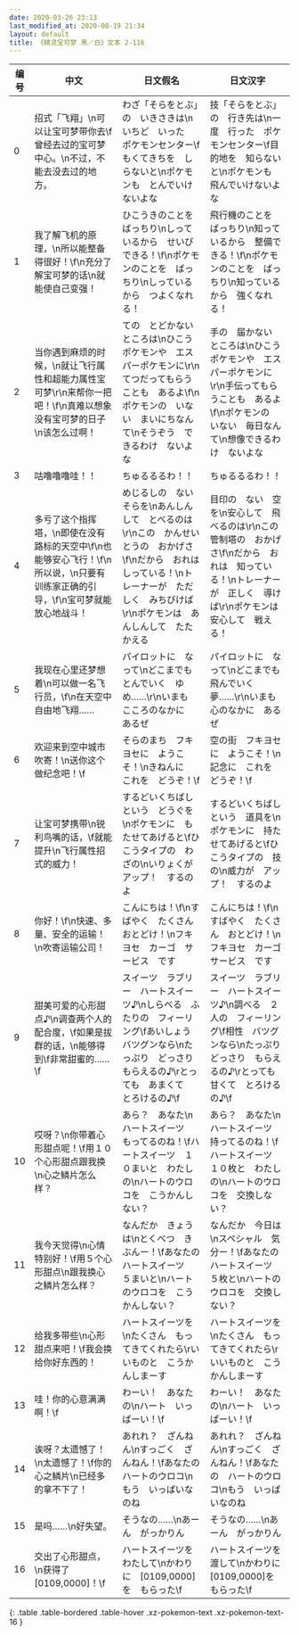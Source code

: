```yaml
---
date: 2020-03-26 23:13
last_modified_at: 2020-08-19 21:34
layout: default
title: 《精灵宝可梦 黑／白》文本 2-116
---
```

| 编号 | 中文 | 日文假名 | 日文汉字 |
| ---- | ---- | ---- | --- |
| 0 | 招式「飞翔」\n可以让宝可梦带你去\f曾经去过的宝可梦中心。\n不过，不能去没去过的地方。 | わざ「そらをとぶ」の　いきさきは\nいちど　いった　ポケモンセンター\fもくてきちを　しらないと\nポケモンも　とんでいけないよな | 技「そらをとぶ」の　行き先は\n一度　行った　ポケモンセンター\f目的地を　知らないと\nポケモンも　飛んでいけないよな |
| 1 | 我了解飞机的原理，\n所以能整备得很好！\f\n充分了解宝可梦的话\n就能使自己变强！ | ひこうきのことを　ばっちり\nしっているから　せいび　できる！\f\nポケモンのことを　ばっちり\nしっているから　つよくなれる！ | 飛行機のことを　ばっちり\n知っているから　整備できる！\f\nポケモンのことを　ばっちり\n知っているから　強くなれる！ |
| 2 | 当你遇到麻烦的时候，\n就让飞行属性和超能力属性宝可梦\r\n来帮你一把吧！\f\n真难以想象没有宝可梦的日子\n该怎么过啊！ | ての　とどかない　ところは\nひこうポケモンや　エスパーポケモンに\r\nてつだってもらうことも　あるよ\f\nポケモンの　いない　まいにちなんて\nそうぞう　できるわけ　ないよな | 手の　届かない　ところは\nひこうポケモンや　エスパーポケモンに\r\n手伝ってもらうことも　あるよ\f\nポケモンの　いない　毎日なんて\n想像できるわけ　ないよな |
| 3 | 咕噜噜噜哇！！ | ちゅるるるわ！！ | ちゅるるるわ！！ |
| 4 | 多亏了这个指挥塔，\n即使在没有路标的天空中\f\n也能够安心飞行！\f\n所以说，\n只要有训练家正确的引导，\f\n宝可梦就能放心地战斗！ | めじるしの　ない　そらを\nあんしんして　とべるのは\r\nこの　かんせいとうの　おかげさ\f\nだから　おれは　しっている！\nトレーナーが　ただしく　みちびけば\r\nポケモンは　あんしんして　たたかえる | 目印の　ない　空を\n安心して　飛べるのは\r\nこの　管制塔の　おかげさ\f\nだから　おれは　知っている！\nトレーナーが　正しく　導けば\r\nポケモンは　安心して　戦える！ |
| 5 | 我现在心里还梦想着\n可以做一名飞行员，\f\n在天空中自由地飞翔…… | パイロットに　なって\nどこまでも　とんでいく　ゆめ……\r\nいまも　こころのなかに　あるぜ | パイロットに　なって\nどこまでも　飛んでいく　夢……\r\nいまも　心のなかに　あるぜ |
| 6 | 欢迎来到空中城市吹寄！\n送你这个做纪念吧！\f | そらのまち　フキヨセに　ようこそ！\nきねんに　これを　どうぞ！\f | 空の街　フキヨセに　ようこそ！\n記念に　これを　どうぞ！\f |
| 7 | 让宝可梦携带\n锐利鸟嘴的话，\f就能提升\n飞行属性招式的威力！ | するどいくちばし　という　どうぐを\nポケモンに　もたせてあげると\fひこうタイプの　わざの\nいりょくが　アップ！　するのよ | するどいくちばし　という　道具を\nポケモンに　持たせてあげると\fひこうタイプの　技の\n威力が　アップ！　するのよ |
| 8 | 你好！\f\n快速、多量、安全的运输！\n吹寄运输公司！ | こんにちは！\f\nすばやく　たくさん　おとどけ！\nフキヨセ　カーゴ　サービス　です | こんにちは！\f\nすばやく　たくさん　おとどけ！\nフキヨセ　カーゴ　サービス　です |
| 9 | 甜美可爱的心形甜点♪\n调查两个人的配合度，\f如果是拔群的话，\n能够得到\f非常甜蜜的……\f | スイーツ　ラブリー　ハートスイーツ♪\nしらべる　ふたりの　フィーリング\fあいしょう　バツグンなら\nたっぷり　どっさり　もらえるの♪\rとっても　あまくて　とろけるの♪\f | スイーツ　ラブリー　ハートスイーツ♪\n調べる　２人の　フィーリング\f相性　バツグンなら\nたっぷり　どっさり　もらえるの♪\rとっても　甘くて　とろけるの♪\f |
| 10 | 哎呀？\n你带着心形甜点呢！\f用１０个心形甜点跟我换\n心之鳞片怎么样？ | あら？　あなた\nハートスイーツ　もってるのね！\fハートスイーツ　１０まいと　わたしの\nハートのウロコを　こうかんしない？ | あら？　あなた\nハートスイーツ　持ってるのね！\fハートスイーツ　１０枚と　わたしの\nハートのウロコを　交換しない？ |
| 11 | 我今天觉得\n心情特别好！\f用５个心形甜点\n跟我换心之鳞片怎么样？ | なんだか　きょうは\nとくべつ　きぶんー！\fあなたの　ハートスイーツ　５まいと\nハートのウロコを　こうかんしない？ | なんだか　今日は\nスペシャル　気分ー！\fあなたの　ハートスイーツ　５枚と\nハートのウロコを　交換しない？ |
| 12 | 给我多带些\n心形甜点来吧！\f我会换给你好东西的！ | ハートスイーツを\nたくさん　もってきてくれたら\rいいものと　こうかんしまーす | ハートスイーツを\nたくさん　もってきてくれたら\rいいものと　こうかんしまーす |
| 13 | 哇！你的心意满满啊！\f | わーい！　あなたの\nハート　いっぱーい！\f | わーい！　あなたの\nハート　いっぱーい！\f |
| 14 | 诶呀？太遗憾了！\n太遗憾了！\f你的心之鳞片\n已经多的拿不下了！ | あれれ？　ざんねん\nすっごく　ざんねん！\fあなたの　ハートのウロコ\nもう　いっぱいなのね | あれれ？　ざんねん\nすっごく　ざんねん！\fあなたの　ハートのウロコ\nもう　いっぱいなのね |
| 15 | 是吗……\n好失望。 | そうなの……\nあーん　がっかりん | そうなの……\nあーん　がっかりん |
| 16 | 交出了心形甜点，\n获得了[0109,0000]！\f | ハートスイーツを　わたして\nかわりに　[0109,0000]を　もらった\f | ハートスイーツを　渡して\nかわりに　[0109,0000]を　もらった\f |
{: .table .table-bordered .table-hover .xz-pokemon-text .xz-pokemon-text-16 }